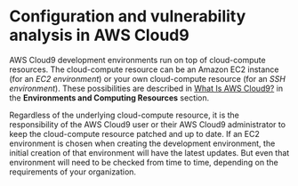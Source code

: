 # Configuration and vulnerability analysis in AWS Cloud9<a name="vulnerability-analysis-and-management"></a>

AWS Cloud9 development environments run on top of cloud\-compute resources\. The cloud\-compute resource can be an Amazon EC2 instance \(for an *EC2 environment*\) or your own cloud\-compute resource \(for an *SSH environment*\)\. These possibilities are described in [What Is AWS Cloud9?](welcome.md) in the **Environments and Computing Resources** section\.

Regardless of the underlying cloud\-compute resource, it is the responsibility of the AWS Cloud9 user or their AWS Cloud9 administrator to keep the cloud\-compute resource patched and up to date\. If an EC2 environment is chosen when creating the development environment, the initial creation of that environment will have the latest updates\. But even that environment will need to be checked from time to time, depending on the requirements of your organization\.